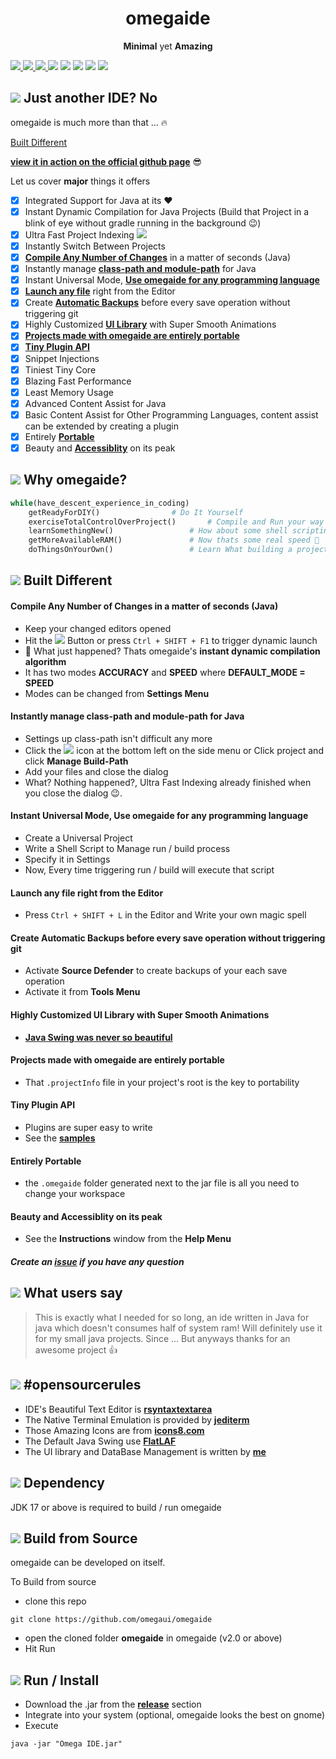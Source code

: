 <p align="center">
	<h1 align="center"><strong>omegaide</strong></h1>
	<p align="center"><strong>Minimal</strong> yet <strong>Amazing</strong></p>
</p>
<a href="https://github.com/omegaui/omegaide/issues">
    <img src="https://img.shields.io/github/issues/omegaui/omegaide"/> 
  </a>
  <a href="https://github.com/omegaui/omegaide/network/members">
    <img src="https://img.shields.io/github/forks/omegaui/omegaide"/> 
  </a>  
  <a href="https://github.com/omegaui/omegaide/stargazers">
    <img src="https://img.shields.io/github/stars/omegaui/omegaide"/> 
    <a href="https://github.com/omegaui/omegaide/LICENSE">
  </a>
    <img src="https://img.shields.io/github/license/omegaui/omegaide"/> 
  </a>
  </a>
    <img src="https://img.shields.io/github/commit-activity/m/omegaui/omegaide?style=social"/> 
  </a>
  </a>
    <img src="https://img.shields.io/github/last-commit/omegaui/omegaide"/> 
  </a>
  </a>
    <img src="https://img.shields.io/github/contributors/omegaui/omegaide"/> 
  </a>
  </a>
    <img src="https://img.shields.io/github/downloads/omegaui/omegaide/total?style=social"/> 
  </a>


## ![](https://img.icons8.com/fluency/48/000000/inconsistency.png) Just another IDE? No

omegaide is much more than that ... 🔥️

[Built Different](#built-different)

[**view it in action on the official github page**](https://omegaui.github.io/omegaide) 😎️

Let us cover **major** things it offers

- [x] Integrated Support for Java at its ❤️
- [x] Instant Dynamic Compilation for Java Projects (Build that Project in a blink of eye without gradle running in the background 😉️)
- [x] Ultra Fast Project Indexing ![](https://img.icons8.com/fluency/20/000000/thruster.png)
- [x] Instantly Switch Between Projects
- [x] [**Compile Any Number of Changes**]() in a matter of seconds (Java)
- [x] Instantly manage [**class-path and module-path**]() for Java
- [x] Instant Universal Mode, [**Use omegaide for any programming language**]()
- [x] [**Launch any file**]() right from the Editor
- [x] Create [**Automatic Backups**]() before every save operation without triggering git
- [x] Highly Customized [**UI Library**]() with Super Smooth Animations
- [x] [**Projects made with omegaide are entirely portable**]()
- [x] [**Tiny Plugin API**]()
- [x] Snippet Injections
- [x] Tiniest Tiny Core
- [x] Blazing Fast Performance
- [x] Least Memory Usage
- [x] Advanced Content Assist for Java
- [x] Basic Content Assist for Other Programming Languages, content assist can be extended by creating a plugin
- [x] Entirely [**Portable**]()
- [x] Beauty and [**Accessiblity**]() on its peak

## ![](https://img.icons8.com/fluency/48/000000/lost-and-found.png) Why omegaide?
```python
while(have_descent_experience_in_coding)
	getReadyForDIY() 				# Do It Yourself
	exerciseTotalControlOverProject()  		# Compile and Run your way
	learnSomethingNew() 				# How about some shell scripting? 😶‍🌫️️
	getMoreAvailableRAM() 				# Now thats some real speed 🚅️
	doThingsOnYourOwn() 				# Learn What building a project is
```

## ![](https://img.icons8.com/fluency/48/000000/class-dojo.png) Built Different

 #### Compile Any Number of Changes in a matter of seconds (Java)
- Keep your changed editors opened
- Hit the ![](https://img.icons8.com/cute-clipart/24/000000/rocket.png) Button or press `Ctrl + SHIFT + F1` to trigger dynamic launch
- 🤯️ What just happened? Thats omegaide's **instant dynamic compilation algorithm**
- It has two modes **ACCURACY** and **SPEED** where **DEFAULT_MODE = SPEED**
- Modes can be changed from **Settings Menu**

#### Instantly manage class-path and module-path for Java
- Settings up class-path isn't difficult any more
- Click the ![](https://img.icons8.com/fluency/24/000000/treasure-map.png) icon at the bottom left on the side menu or Click project and click **Manage Build-Path**
- Add your files and close the dialog
- What? Nothing happened?, Ultra Fast Indexing already finished when you close the dialog 😉️.

#### Instant Universal Mode, Use omegaide for any programming language
- Create a Universal Project
- Write a Shell Script to Manage run / build process
- Specify it in Settings
- Now, Every time triggering run / build will execute that script

#### Launch any file right from the Editor
- Press `Ctrl + SHIFT + L` in the Editor and Write your own magic spell

#### Create Automatic Backups before every save operation without triggering git
- Activate **Source Defender** to create backups of your each save operation
- Activate it from **Tools Menu**

#### Highly Customized UI Library with Super Smooth Animations
- [**Java Swing was never so beautiful**](https://github.com/omegaui/omegaui-library)

#### Projects made with omegaide are entirely portable
- That `.projectInfo` file in your project's root is the key to portability

#### Tiny Plugin API
- Plugins are super easy to write
- See the [**samples**](https://github.com/omegaui/omegaide-plugins)

#### Entirely Portable
- the `.omegaide` folder generated next to the jar file is all you need to change your workspace

#### Beauty and Accessiblity on its peak
- See the **Instructions** window from the **Help Menu**

##### Create an [**issue**](https://github.com/omegaui/omegaide/issues/new/choose) if you have any question

## ![](https://img.icons8.com/fluency/48/000000/two-hearts.png) What users say
> This is exactly what I needed for so long, an ide written in Java for java which doesn't consumes half of system ram! Will definitely use it for my small java projects. Since ... But anyways thanks for an awesome project 👍


## ![](https://img.icons8.com/external-flaticons-flat-flat-icons/48/000000/external-open-source-ux-and-ui-flaticons-flat-flat-icons.png) #opensourcerules
- IDE's Beautiful Text Editor is [**rsyntaxtextarea**](https://github.com/bobbylight/RSyntaxTextArea)
- The Native Terminal Emulation is provided by [**jediterm**](https://github.com/JetBrains/jediterm)
- Those Amazing Icons are from [**icons8.com**](https://icons8.com)
- The Default Java Swing use [**FlatLAF**](https://www.formdev.com/flatlaf/)
- The UI library and DataBase Management is written by [**me**](https://github.com/omegaui)

## ![](https://img.icons8.com/fluency/48/000000/greentech.png) Dependency
JDK 17 or above is required to build / run omegaide

## ![](https://img.icons8.com/fluency/48/000000/crane.png) Build from Source
omegaide can be developed on itself.

To Build from source
- clone this repo
```
git clone https://github.com/omegaui/omegaide
```

- open the cloned folder **omegaide** in omegaide (v2.0 or above)
- Hit Run

## ![](https://img.icons8.com/fluency/48/000000/exercise.png) Run / Install
- Download the .jar from the [**release**](https://github.com/omegaui/omegaide/releases) section
- Integrate into your system (optional, omegaide looks the best on gnome)
- Execute 
```
java -jar "Omega IDE.jar"
```
